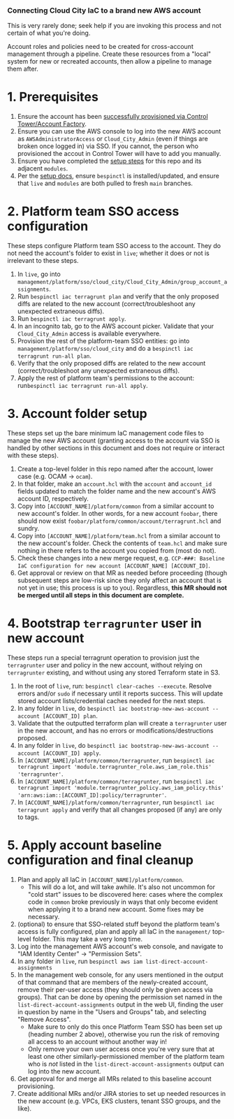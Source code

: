 ### Connecting Cloud City IaC to a brand new AWS account

This is very rarely done; seek help if you are invoking this process and not certain of what you're doing.

Account roles and policies need to be created for cross-account management through a pipeline.  Create these resources from a "local" system for new or recreated accounts, then allow a pipeline to manage them after.

# 1. Prerequisites

1. Ensure the account has been [successfully provisioned via Control Tower/Account Factory](https://confluence.fan.gov/display/CCPL/New+AWS+Account+Creation).
1. Ensure you can use the AWS console to log into the new AWS account as `AWSAdministratorAccess` or `Cloud_City_Admin` (even if things are broken once logged in) via SSO. If you cannot, the person who provisioned the accout in Control Tower will have to add you manually.
1. Ensure you have completed the [setup steps](setup.md) for this repo and its adjacent `modules`.
1. Per the [setup docs](setup.md), ensure `bespinctl` is installed/updated, and ensure that `live` and `modules` are both pulled to fresh `main` branches.

# 2. Platform team SSO access configuration

These steps configure Platform team SSO access to the account.
They do not need the account's folder to exist in `live`; whether it does or not is irrelevant to these steps.

1. In `live`, go into `management/platform/sso/cloud_city/Cloud_City_Admin/group_account_assignments`.
1. Run `bespinctl iac terragrunt plan` and verify that the only proposed diffs are related to the new account (correct/troubleshoot any unexpected extraneous diffs).
1. Run `bespinctl iac terragrunt apply`.
1. In an incognito tab, go to the AWS account picker. Validate that your `Cloud_City_Admin` access is available everywhere.
1.  Provision the rest of the platform-team SSO entities: go into `management/platform/sso/cloud_city` and do a `bespinctl iac terragrunt run-all plan`.
1. Verify that the only proposed diffs are related to the new account (correct/troubleshoot any unexpected extraneous diffs).
1. Apply the rest of platform team's permissions to the account: run`bespinctl iac terragrunt run-all apply`.

# 3. Account folder setup

These steps set up the bare minimum IaC management code files to manage the new AWS account (granting access to the account via SSO is handled by other sections in this document and does not require or interact with these steps).

1. Create a top-level folder in this repo named after the account, lower case (e.g. OCAM -> `ocam`).
1. In that folder, make an `account.hcl` with the `account` and `account_id` fields updated to match the folder name and the new account's AWS account ID, respectively.
1. Copy into `[ACCOUNT_NAME]/platform/common` from a similar account to new account's folder. In other words, for a new account `foobar`, there should now exist `foobar/platform/common/account/terragrunt.hcl` and sundry.
1. Copy into `[ACCOUNT_NAME]/platform/team.hcl` from a similar account to the new account's folder. Check the contents of `team.hcl` and make sure nothing in there refers to the account you copied from (most do not).
1. Check these changes into a new merge request, e.g. `CCP-###: Baseline IaC configuration for new account [ACCOUNT_NAME] [ACCOUNT_ID]`.
1. Get approval or review on that MR as needed before proceeding (though subsequent steps are low-risk since they only affect an account that is not yet in use; this process is up to you). Regardless, **this MR should not be merged until all steps in this document are complete.**

# 4. Bootstrap `terragrunter` user in new account

These steps run a special terragrunt operation to provision just the `terragrunter` user and policy in the new account, without relying on `terragrunter` existing, and without using any stored Terraform state in S3.

1. In the root of `live`, run: `bespinctl clear-caches --execute`. Resolve errors and/or `sudo` if necessary until it reports success. This will update stored account lists/credential caches needed for the next steps.
1. In any folder in `live`, do `bespinctl iac bootstrap-new-aws-account --account [ACCOUNT_ID] plan`.
1. Validate that the outputted terraform plan will create a `terragrunter` user in the new account, and has no errors or modifications/destructions proposed.
1. In any folder in `live`, do `bespinctl iac bootstrap-new-aws-account --account [ACCOUNT_ID] apply`.
1. In `[ACCOUNT_NAME]/platform/common/terragrunter`, run `bespinctl iac terragrunt import 'module.terragrunter_role.aws_iam_role.this' 'terragrunter'`.
1. In `[ACCOUNT_NAME]/platform/common/terragrunter`, run `bespinctl iac terragrunt import 'module.terragrunter_policy.aws_iam_policy.this' 'arn:aws:iam::[ACCOUNT_ID]:policy/terragrunter'`.
1. In `[ACCOUNT_NAME]/platform/common/terragrunter`, run `bespinctl iac terragrunt apply` and verify that all changes proposed (if any) are only to tags.

# 5. Apply account baseline configuration and final cleanup

1. Plan and apply all IaC in `[ACCOUNT_NAME]/platform/common`. 
    - This will do a lot, and will take awhile. It's also not uncommon for "cold start" issues to be discovered here: cases where the complex code in `common` broke previously in ways that only become evident when applying it to a brand new account. Some fixes may be necessary.
1. (optional) to ensure that SSO-related stuff beyond the platform team's access is fully configured, plan and apply all IaC in the `management/` top-level folder. This may take a very long time.
1. Log into the management AWS account's web console, and navigate to "IAM Identity Center" -> "Permission Sets".
1. In any folder in `live`, run `bespinctl aws iam list-direct-account-assignments`
1. In the management web console, for any users mentioned in the output of that command that are members of the newly-created account, remove their per-user access (they should only be given access via groups). That can be done by opening the permission set named in the `list-direct-account-assignments` output in the web UI, finding the user in question by name in the "Users and Groups" tab, and selecting "Remove Access".
    - Make sure to only do this once Platform Team SSO has been set up (heading number 2 above), otherwise you run the risk of removing all access to an account without another way in!
    - Only remove your own user access once you're very sure that at least one other similarly-permissioned member of the platform team who is *not* listed in the `list-direct-account-assignments` output can log into the new account.
1. Get approval for and merge all MRs related to this baseline account provisioning.
1. Create additional MRs and/or JIRA stories to set up needed resources in the new account (e.g. VPCs, EKS clusters, tenant SSO groups, and the like).
